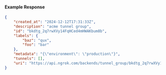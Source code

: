 <!-- Code generated for API Clients. DO NOT EDIT. -->

#### Example Response

```json
{
	"created_at": "2024-12-12T17:31:33Z",
	"description": "acme tunnel group",
	"id": "bkdtg_2q7rwXVy14FqHCed4mHWAKbum8b",
	"labels": {
		"baz": "qux",
		"foo": "bar"
	},
	"metadata": "{\"environment\": \"production\"}",
	"tunnels": [],
	"uri": "https://api.ngrok.com/backends/tunnel_group/bkdtg_2q7rwXVy14FqHCed4mHWAKbum8b"
}
```
